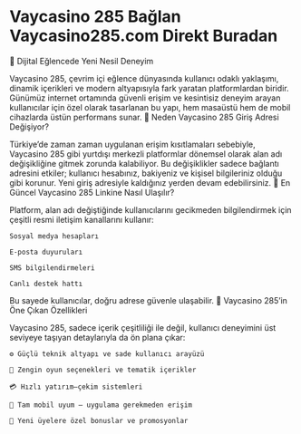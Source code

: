 # Vaycasino 285 Bağlan Vaycasino285.com Direkt Buradan

🎯 Dijital Eğlencede Yeni Nesil Deneyim

Vaycasino 285, çevrim içi eğlence dünyasında kullanıcı odaklı yaklaşımı, dinamik içerikleri ve modern altyapısıyla fark yaratan platformlardan biridir. Günümüz internet ortamında güvenli erişim ve kesintisiz deneyim arayan kullanıcılar için özel olarak tasarlanan bu yapı, hem masaüstü hem de mobil cihazlarda üstün performans sunar.
🔁 Neden Vaycasino 285 Giriş Adresi Değişiyor?

Türkiye’de zaman zaman uygulanan erişim kısıtlamaları sebebiyle, Vaycasino 285 gibi yurtdışı merkezli platformlar dönemsel olarak alan adı değişikliğine gitmek zorunda kalabiliyor. Bu değişiklikler sadece bağlantı adresini etkiler; kullanıcı hesabınız, bakiyeniz ve kişisel bilgileriniz olduğu gibi korunur. Yeni giriş adresiyle kaldığınız yerden devam edebilirsiniz.
📲 En Güncel Vaycasino 285 Linkine Nasıl Ulaşılır?

Platform, alan adı değiştiğinde kullanıcılarını gecikmeden bilgilendirmek için çeşitli resmi iletişim kanallarını kullanır:

    Sosyal medya hesapları

    E-posta duyuruları

    SMS bilgilendirmeleri

    Canlı destek hattı

Bu sayede kullanıcılar, doğru adrese güvenle ulaşabilir.
🌟 Vaycasino 285’in Öne Çıkan Özellikleri

Vaycasino 285, sadece içerik çeşitliliği ile değil, kullanıcı deneyimini üst seviyeye taşıyan detaylarıyla da ön plana çıkar:

    ⚙️ Güçlü teknik altyapı ve sade kullanıcı arayüzü

    🎲 Zengin oyun seçenekleri ve tematik içerikler

    💳 Hızlı yatırım–çekim sistemleri

    📱 Tam mobil uyum – uygulama gerekmeden erişim

    🎁 Yeni üyelere özel bonuslar ve promosyonlar
